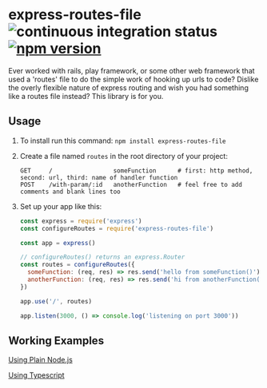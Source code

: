 # express-routes-file ![continuous integration status](https://github.com/dnissley/express-routes-file/workflows/Build%20&%20Test/badge.svg) [![npm version](https://badge.fury.io/js/express-routes-file.svg)](https://badge.fury.io/js/express-routes-file)

Ever worked with rails, play framework, or some other web framework that used a 'routes' file to do the simple work of hooking up urls to code? Dislike the overly flexible nature of express routing and wish you had something like a routes file instead? This library is for you.

## Usage

1. To install run this command: `npm install express-routes-file`

2. Create a file named `routes` in the root directory of your project:

    ```plaintext
    GET     /                 someFunction      # first: http method, second: url, third: name of handler function
    POST    /with-param/:id   anotherFunction   # feel free to add comments and blank lines too
    ```

3. Set up your app like this:

    ```javascript
    const express = require('express')
    const configureRoutes = require('express-routes-file')

    const app = express()

    // configureRoutes() returns an express.Router
    const routes = configureRoutes({
      someFunction: (req, res) => res.send('hello from someFunction()'),
      anotherFunction: (req, res) => res.send('hi from anotherFunction()')
    })

    app.use('/', routes)

    app.listen(3000, () => console.log('listening on port 3000'))
    ```

## Working Examples

[Using Plain Node.js](https://github.com/dnissley/js/tree/master/express-routes-file-example)

[Using Typescript](https://github.com/dnissley/ts/tree/master/express-routes-file-example)
